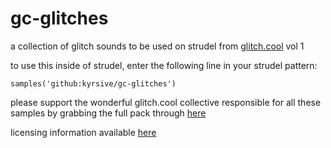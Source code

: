 # gc-glitches

a collection of glitch sounds to be used on strudel from [glitch.cool](https://www.glitch.cool/) vol 1

to use this inside of strudel, enter the following line in your strudel pattern:
```
samples('github:kyrsive/gc-glitches')
```
please support the wonderful glitch.cool collective responsible for all these samples by grabbing the full pack through [here](https://www.glitch.cool/projects/glitch-with-friends-samples-vol-1)

licensing information available [here](./LICENSE.md)
